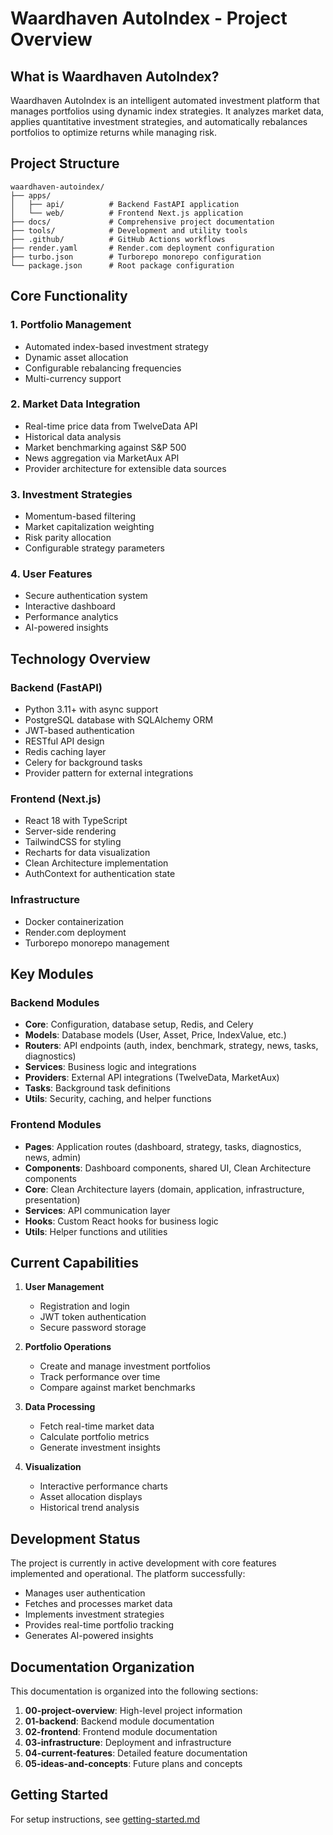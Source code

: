 # Waardhaven AutoIndex - Project Overview

## What is Waardhaven AutoIndex?

Waardhaven AutoIndex is an intelligent automated investment platform that manages portfolios using dynamic index strategies. It analyzes market data, applies quantitative investment strategies, and automatically rebalances portfolios to optimize returns while managing risk.

## Project Structure

```
waardhaven-autoindex/
├── apps/
│   ├── api/          # Backend FastAPI application
│   └── web/          # Frontend Next.js application
├── docs/             # Comprehensive project documentation
├── tools/            # Development and utility tools
├── .github/          # GitHub Actions workflows
├── render.yaml       # Render.com deployment configuration
├── turbo.json        # Turborepo monorepo configuration
└── package.json      # Root package configuration
```

## Core Functionality

### 1. Portfolio Management
- Automated index-based investment strategy
- Dynamic asset allocation
- Configurable rebalancing frequencies
- Multi-currency support

### 2. Market Data Integration
- Real-time price data from TwelveData API
- Historical data analysis
- Market benchmarking against S&P 500
- News aggregation via MarketAux API
- Provider architecture for extensible data sources

### 3. Investment Strategies
- Momentum-based filtering
- Market capitalization weighting
- Risk parity allocation
- Configurable strategy parameters

### 4. User Features
- Secure authentication system
- Interactive dashboard
- Performance analytics
- AI-powered insights

## Technology Overview

### Backend (FastAPI)
- Python 3.11+ with async support
- PostgreSQL database with SQLAlchemy ORM
- JWT-based authentication
- RESTful API design
- Redis caching layer
- Celery for background tasks
- Provider pattern for external integrations

### Frontend (Next.js)
- React 18 with TypeScript
- Server-side rendering
- TailwindCSS for styling
- Recharts for data visualization
- Clean Architecture implementation
- AuthContext for authentication state

### Infrastructure
- Docker containerization
- Render.com deployment
- Turborepo monorepo management

## Key Modules

### Backend Modules
- **Core**: Configuration, database setup, Redis, and Celery
- **Models**: Database models (User, Asset, Price, IndexValue, etc.)
- **Routers**: API endpoints (auth, index, benchmark, strategy, news, tasks, diagnostics)
- **Services**: Business logic and integrations
- **Providers**: External API integrations (TwelveData, MarketAux)
- **Tasks**: Background task definitions
- **Utils**: Security, caching, and helper functions

### Frontend Modules
- **Pages**: Application routes (dashboard, strategy, tasks, diagnostics, news, admin)
- **Components**: Dashboard components, shared UI, Clean Architecture components
- **Core**: Clean Architecture layers (domain, application, infrastructure, presentation)
- **Services**: API communication layer
- **Hooks**: Custom React hooks for business logic
- **Utils**: Helper functions and utilities

## Current Capabilities

1. **User Management**
   - Registration and login
   - JWT token authentication
   - Secure password storage

2. **Portfolio Operations**
   - Create and manage investment portfolios
   - Track performance over time
   - Compare against market benchmarks

3. **Data Processing**
   - Fetch real-time market data
   - Calculate portfolio metrics
   - Generate investment insights

4. **Visualization**
   - Interactive performance charts
   - Asset allocation displays
   - Historical trend analysis

## Development Status

The project is currently in active development with core features implemented and operational. The platform successfully:
- Manages user authentication
- Fetches and processes market data
- Implements investment strategies
- Provides real-time portfolio tracking
- Generates AI-powered insights

## Documentation Organization

This documentation is organized into the following sections:

1. **00-project-overview**: High-level project information
2. **01-backend**: Backend module documentation
3. **02-frontend**: Frontend module documentation
4. **03-infrastructure**: Deployment and infrastructure
5. **04-current-features**: Detailed feature documentation
6. **05-ideas-and-concepts**: Future plans and concepts

## Getting Started

For setup instructions, see [getting-started.md](./getting-started.md)